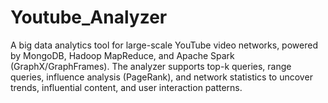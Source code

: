 # Youtube_Analyzer
A big data analytics tool for large-scale YouTube video networks, powered by MongoDB, Hadoop MapReduce, and Apache Spark (GraphX/GraphFrames). The analyzer supports top-k queries, range queries, influence analysis (PageRank), and network statistics to uncover trends, influential content, and user interaction patterns.
